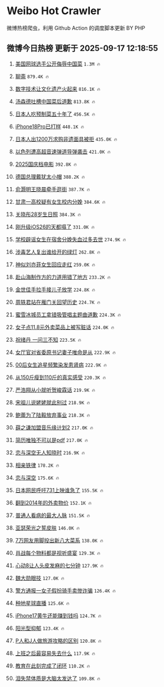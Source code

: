 # Weibo Hot Crawler 



微博热榜爬虫，利用 Github Action 的调度脚本更新 BY PHP 


## 微博今日热榜 更新于 2025-09-17 12:18:55 
1. [美国网球选手公开侮辱中国菜](https://s.weibo.com/weibo?q=%23%E7%BE%8E%E5%9B%BD%E7%BD%91%E7%90%83%E9%80%89%E6%89%8B%E5%85%AC%E5%BC%80%E4%BE%AE%E8%BE%B1%E4%B8%AD%E5%9B%BD%E8%8F%9C%23&t=31&band_rank=1&Refer=top) `1.3M 🔥` 

1. [聊斋](https://s.weibo.com/weibo?q=%E8%81%8A%E6%96%8B&t=31&band_rank=2&Refer=top) `879.4K 🔥` 

1. [数字技术让文化遗产火起来](https://s.weibo.com/weibo?q=%23%E6%95%B0%E5%AD%97%E6%8A%80%E6%9C%AF%E8%AE%A9%E6%96%87%E5%8C%96%E9%81%97%E4%BA%A7%E7%81%AB%E8%B5%B7%E6%9D%A5%23&t=31&band_rank=3&Refer=top) `816.1K 🔥` 

1. [汤森德吐槽中国菜后道歉](https://s.weibo.com/weibo?q=%23%E6%B1%A4%E6%A3%AE%E5%BE%B7%E5%90%90%E6%A7%BD%E4%B8%AD%E5%9B%BD%E8%8F%9C%E5%90%8E%E9%81%93%E6%AD%89%23&t=31&band_rank=4&Refer=top) `813.8K 🔥` 

1. [日本人吃预制菜五十年了](https://s.weibo.com/weibo?q=%E6%97%A5%E6%9C%AC%E4%BA%BA%E5%90%83%E9%A2%84%E5%88%B6%E8%8F%9C%E4%BA%94%E5%8D%81%E5%B9%B4%E4%BA%86&t=31&band_rank=5&Refer=top) `456.5K 🔥` 

1. [iPhone18Pro已打样](https://s.weibo.com/weibo?q=%23iPhone18Pro%E5%B7%B2%E6%89%93%E6%A0%B7%23&t=31&band_rank=6&Refer=top) `448.1K 🔥` 

1. [日本人出1200万求购非遗面具被拒](https://s.weibo.com/weibo?q=%23%E6%97%A5%E6%9C%AC%E4%BA%BA%E5%87%BA1200%E4%B8%87%E6%B1%82%E8%B4%AD%E9%9D%9E%E9%81%97%E9%9D%A2%E5%85%B7%E8%A2%AB%E6%8B%92%23&t=31&band_rank=7&Refer=top) `435.0K 🔥` 

1. [以色列遭高超音速弹道导弹袭击](https://s.weibo.com/weibo?q=%23%E4%BB%A5%E8%89%B2%E5%88%97%E9%81%AD%E9%AB%98%E8%B6%85%E9%9F%B3%E9%80%9F%E5%BC%B9%E9%81%93%E5%AF%BC%E5%BC%B9%E8%A2%AD%E5%87%BB%23&t=31&band_rank=8&Refer=top) `421.0K 🔥` 

1. [2025国庆档电影](https://s.weibo.com/weibo?q=%232025%E5%9B%BD%E5%BA%86%E6%A1%A3%E7%94%B5%E5%BD%B1%23&t=31&band_rank=9&Refer=top) `392.8K 🔥` 

1. [德国总理戴犹太小帽](https://s.weibo.com/weibo?q=%23%E5%BE%B7%E5%9B%BD%E6%80%BB%E7%90%86%E6%88%B4%E7%8A%B9%E5%A4%AA%E5%B0%8F%E5%B8%BD%23&t=31&band_rank=10&Refer=top) `388.2K 🔥` 

1. [俞灏明王晓晨牵手逛街](https://s.weibo.com/weibo?q=%23%E4%BF%9E%E7%81%8F%E6%98%8E%E7%8E%8B%E6%99%93%E6%99%A8%E7%89%B5%E6%89%8B%E9%80%9B%E8%A1%97%23&t=31&band_rank=11&Refer=top) `387.7K 🔥` 

1. [甘肃一高校疑有女生校内分娩](https://s.weibo.com/weibo?q=%23%E7%94%98%E8%82%83%E4%B8%80%E9%AB%98%E6%A0%A1%E7%96%91%E6%9C%89%E5%A5%B3%E7%94%9F%E6%A0%A1%E5%86%85%E5%88%86%E5%A8%A9%23&t=31&band_rank=12&Refer=top) `384.6K 🔥` 

1. [关晓彤28岁生日照](https://s.weibo.com/weibo?q=%23%E5%85%B3%E6%99%93%E5%BD%A428%E5%B2%81%E7%94%9F%E6%97%A5%E7%85%A7%23&t=31&band_rank=13&Refer=top) `384.3K 🔥` 

1. [刚升级iOS26的天都塌了](https://s.weibo.com/weibo?q=%E5%88%9A%E5%8D%87%E7%BA%A7iOS26%E7%9A%84%E5%A4%A9%E9%83%BD%E5%A1%8C%E4%BA%86&t=31&band_rank=14&Refer=top) `331.0K 🔥` 

1. [学校辟谣女生在宿舍分娩失血过多去世](https://s.weibo.com/weibo?q=%23%E5%AD%A6%E6%A0%A1%E8%BE%9F%E8%B0%A3%E5%A5%B3%E7%94%9F%E5%9C%A8%E5%AE%BF%E8%88%8D%E5%88%86%E5%A8%A9%E5%A4%B1%E8%A1%80%E8%BF%87%E5%A4%9A%E5%8E%BB%E4%B8%96%23&t=31&band_rank=15&Refer=top) `274.9K 🔥` 

1. [涉毒艺人复出谁给开的绿灯](https://s.weibo.com/weibo?q=%23%E6%B6%89%E6%AF%92%E8%89%BA%E4%BA%BA%E5%A4%8D%E5%87%BA%E8%B0%81%E7%BB%99%E5%BC%80%E7%9A%84%E7%BB%BF%E7%81%AF%23&t=31&band_rank=16&Refer=top) `262.8K 🔥` 

1. [神似刘亦菲女生回应走红](https://s.weibo.com/weibo?q=%23%E7%A5%9E%E4%BC%BC%E5%88%98%E4%BA%A6%E8%8F%B2%E5%A5%B3%E7%94%9F%E5%9B%9E%E5%BA%94%E8%B5%B0%E7%BA%A2%23&t=31&band_rank=17&Refer=top) `259.0K 🔥` 

1. [赴山海制作方的力道用错了地方](https://s.weibo.com/weibo?q=%23%E8%B5%B4%E5%B1%B1%E6%B5%B7%E5%88%B6%E4%BD%9C%E6%96%B9%E7%9A%84%E5%8A%9B%E9%81%93%E7%94%A8%E9%94%99%E4%BA%86%E5%9C%B0%E6%96%B9%23&t=31&band_rank=18&Refer=top) `233.2K 🔥` 

1. [金世佳手拉手接儿子放学](https://s.weibo.com/weibo?q=%23%E9%87%91%E4%B8%96%E4%BD%B3%E6%89%8B%E6%8B%89%E6%89%8B%E6%8E%A5%E5%84%BF%E5%AD%90%E6%94%BE%E5%AD%A6%23&t=31&band_rank=19&Refer=top) `224.8K 🔥` 

1. [周轶君站在雁门关回望历史](https://s.weibo.com/weibo?q=%23%E5%91%A8%E8%BD%B6%E5%90%9B%E7%AB%99%E5%9C%A8%E9%9B%81%E9%97%A8%E5%85%B3%E5%9B%9E%E6%9C%9B%E5%8E%86%E5%8F%B2%23&t=31&band_rank=20&Refer=top) `224.7K 🔥` 

1. [蜜雪冰城员工拿错吸管唱主题曲道歉](https://s.weibo.com/weibo?q=%23%E8%9C%9C%E9%9B%AA%E5%86%B0%E5%9F%8E%E5%91%98%E5%B7%A5%E6%8B%BF%E9%94%99%E5%90%B8%E7%AE%A1%E5%94%B1%E4%B8%BB%E9%A2%98%E6%9B%B2%E9%81%93%E6%AD%89%23&t=31&band_rank=21&Refer=top) `224.3K 🔥` 

1. [女子点11.8元外卖菜品上被写脏话](https://s.weibo.com/weibo?q=%23%E5%A5%B3%E5%AD%90%E7%82%B911.8%E5%85%83%E5%A4%96%E5%8D%96%E8%8F%9C%E5%93%81%E4%B8%8A%E8%A2%AB%E5%86%99%E8%84%8F%E8%AF%9D%23&t=31&band_rank=22&Refer=top) `224.0K 🔥` 

1. [祝绪丹 一问三不知](https://s.weibo.com/weibo?q=%E7%A5%9D%E7%BB%AA%E4%B8%B9%20%E4%B8%80%E9%97%AE%E4%B8%89%E4%B8%8D%E7%9F%A5&t=31&band_rank=23&Refer=top) `223.5K 🔥` 

1. [女厅官对省委原书记妻子唯命是从](https://s.weibo.com/weibo?q=%23%E5%A5%B3%E5%8E%85%E5%AE%98%E5%AF%B9%E7%9C%81%E5%A7%94%E5%8E%9F%E4%B9%A6%E8%AE%B0%E5%A6%BB%E5%AD%90%E5%94%AF%E5%91%BD%E6%98%AF%E4%BB%8E%23&t=31&band_rank=24&Refer=top) `222.9K 🔥` 

1. [00后女生追星频繁染发患肾病](https://s.weibo.com/weibo?q=%2300%E5%90%8E%E5%A5%B3%E7%94%9F%E8%BF%BD%E6%98%9F%E9%A2%91%E7%B9%81%E6%9F%93%E5%8F%91%E6%82%A3%E8%82%BE%E7%97%85%23&t=31&band_rank=25&Refer=top) `222.9K 🔥` 

1. [从150斤瘦到110斤的真实感受](https://s.weibo.com/weibo?q=%E4%BB%8E150%E6%96%A4%E7%98%A6%E5%88%B0110%E6%96%A4%E7%9A%84%E7%9C%9F%E5%AE%9E%E6%84%9F%E5%8F%97&t=31&band_rank=26&Refer=top) `220.3K 🔥` 

1. [严浩翔从小就听贺峻霖话](https://s.weibo.com/weibo?q=%E4%B8%A5%E6%B5%A9%E7%BF%94%E4%BB%8E%E5%B0%8F%E5%B0%B1%E5%90%AC%E8%B4%BA%E5%B3%BB%E9%9C%96%E8%AF%9D&t=31&band_rank=27&Refer=top) `219.9K 🔥` 

1. [宋祖儿说姥姥就此别过](https://s.weibo.com/weibo?q=%23%E5%AE%8B%E7%A5%96%E5%84%BF%E8%AF%B4%E5%A7%A5%E5%A7%A5%E5%B0%B1%E6%AD%A4%E5%88%AB%E8%BF%87%23&t=31&band_rank=28&Refer=top) `218.9K 🔥` 

1. [鲍蕾为了陆毅放弃事业](https://s.weibo.com/weibo?q=%E9%B2%8D%E8%95%BE%E4%B8%BA%E4%BA%86%E9%99%86%E6%AF%85%E6%94%BE%E5%BC%83%E4%BA%8B%E4%B8%9A&t=31&band_rank=29&Refer=top) `218.3K 🔥` 

1. [薛之谦加盟音乐缘计划2](https://s.weibo.com/weibo?q=%23%E8%96%9B%E4%B9%8B%E8%B0%A6%E5%8A%A0%E7%9B%9F%E9%9F%B3%E4%B9%90%E7%BC%98%E8%AE%A1%E5%88%922%23&t=31&band_rank=30&Refer=top) `217.0K 🔥` 

1. [简历唯独不可以是pdf](https://s.weibo.com/weibo?q=%E7%AE%80%E5%8E%86%E5%94%AF%E7%8B%AC%E4%B8%8D%E5%8F%AF%E4%BB%A5%E6%98%AFpdf&t=31&band_rank=31&Refer=top) `217.0K 🔥` 

1. [恋与深空无人知晓时](https://s.weibo.com/weibo?q=%E6%81%8B%E4%B8%8E%E6%B7%B1%E7%A9%BA%E6%97%A0%E4%BA%BA%E7%9F%A5%E6%99%93%E6%97%B6&t=31&band_rank=32&Refer=top) `216.9K 🔥` 

1. [相亲铁律](https://s.weibo.com/weibo?q=%E7%9B%B8%E4%BA%B2%E9%93%81%E5%BE%8B&t=31&band_rank=33&Refer=top) `178.2K 🔥` 

1. [恋与深空](https://s.weibo.com/weibo?q=%23%E6%81%8B%E4%B8%8E%E6%B7%B1%E7%A9%BA%23&t=31&band_rank=34&Refer=top) `175.6K 🔥` 

1. [日本网民呼吁731上映谁急了](https://s.weibo.com/weibo?q=%23%E6%97%A5%E6%9C%AC%E7%BD%91%E6%B0%91%E5%91%BC%E5%90%81731%E4%B8%8A%E6%98%A0%E8%B0%81%E6%80%A5%E4%BA%86%23&t=31&band_rank=35&Refer=top) `155.5K 🔥` 

1. [翻到2014年的外卖物价](https://s.weibo.com/weibo?q=%E7%BF%BB%E5%88%B02014%E5%B9%B4%E7%9A%84%E5%A4%96%E5%8D%96%E7%89%A9%E4%BB%B7&t=31&band_rank=36&Refer=top) `152.1K 🔥` 

1. [普通人看病的最大人脉](https://s.weibo.com/weibo?q=%23%E6%99%AE%E9%80%9A%E4%BA%BA%E7%9C%8B%E7%97%85%E7%9A%84%E6%9C%80%E5%A4%A7%E4%BA%BA%E8%84%89%23&t=31&band_rank=37&Refer=top) `151.5K 🔥` 

1. [亚瑟荣光之誓皮肤](https://s.weibo.com/weibo?q=%23%E4%BA%9A%E7%91%9F%E8%8D%A3%E5%85%89%E4%B9%8B%E8%AA%93%E7%9A%AE%E8%82%A4%23&t=31&band_rank=38&Refer=top) `146.0K 🔥` 

1. [7万网友用脚投出新八大菜系](https://s.weibo.com/weibo?q=%237%E4%B8%87%E7%BD%91%E5%8F%8B%E7%94%A8%E8%84%9A%E6%8A%95%E5%87%BA%E6%96%B0%E5%85%AB%E5%A4%A7%E8%8F%9C%E7%B3%BB%23&t=31&band_rank=39&Refer=top) `138.0K 🔥` 

1. [肖战每个物料都是视听盛宴](https://s.weibo.com/weibo?q=%23%E8%82%96%E6%88%98%E6%AF%8F%E4%B8%AA%E7%89%A9%E6%96%99%E9%83%BD%E6%98%AF%E8%A7%86%E5%90%AC%E7%9B%9B%E5%AE%B4%23&t=31&band_rank=40&Refer=top) `129.3K 🔥` 

1. [心动8让人头皮发麻的七分钟](https://s.weibo.com/weibo?q=%E5%BF%83%E5%8A%A88%E8%AE%A9%E4%BA%BA%E5%A4%B4%E7%9A%AE%E5%8F%91%E9%BA%BB%E7%9A%84%E4%B8%83%E5%88%86%E9%92%9F&t=31&band_rank=41&Refer=top) `127.9K 🔥` 

1. [魏大勋眼技](https://s.weibo.com/weibo?q=%E9%AD%8F%E5%A4%A7%E5%8B%8B%E7%9C%BC%E6%8A%80&t=31&band_rank=42&Refer=top) `127.0K 🔥` 

1. [警方通报一女子假扮骑手卖惨诈骗](https://s.weibo.com/weibo?q=%23%E8%AD%A6%E6%96%B9%E9%80%9A%E6%8A%A5%E4%B8%80%E5%A5%B3%E5%AD%90%E5%81%87%E6%89%AE%E9%AA%91%E6%89%8B%E5%8D%96%E6%83%A8%E8%AF%88%E9%AA%97%23&t=31&band_rank=43&Refer=top) `126.4K 🔥` 

1. [种地星球直播](https://s.weibo.com/weibo?q=%E7%A7%8D%E5%9C%B0%E6%98%9F%E7%90%83%E7%9B%B4%E6%92%AD&t=31&band_rank=44&Refer=top) `125.6K 🔥` 

1. [iPhone17黄牛还能赚到钱吗](https://s.weibo.com/weibo?q=%23iPhone17%E9%BB%84%E7%89%9B%E8%BF%98%E8%83%BD%E8%B5%9A%E5%88%B0%E9%92%B1%E5%90%97%23&t=31&band_rank=45&Refer=top) `124.7K 🔥` 

1. [阳光型抑郁](https://s.weibo.com/weibo?q=%E9%98%B3%E5%85%89%E5%9E%8B%E6%8A%91%E9%83%81&t=31&band_rank=46&Refer=top) `123.4K 🔥` 

1. [P人和J人做旅游攻略的区别](https://s.weibo.com/weibo?q=P%E4%BA%BA%E5%92%8CJ%E4%BA%BA%E5%81%9A%E6%97%85%E6%B8%B8%E6%94%BB%E7%95%A5%E7%9A%84%E5%8C%BA%E5%88%AB&t=31&band_rank=47&Refer=top) `120.8K 🔥` 

1. [上班之后最容易失去什么](https://s.weibo.com/weibo?q=%E4%B8%8A%E7%8F%AD%E4%B9%8B%E5%90%8E%E6%9C%80%E5%AE%B9%E6%98%93%E5%A4%B1%E5%8E%BB%E4%BB%80%E4%B9%88&t=31&band_rank=48&Refer=top) `117.9K 🔥` 

1. [教育在此刻完成了闭环](https://s.weibo.com/weibo?q=%E6%95%99%E8%82%B2%E5%9C%A8%E6%AD%A4%E5%88%BB%E5%AE%8C%E6%88%90%E4%BA%86%E9%97%AD%E7%8E%AF&t=31&band_rank=49&Refer=top) `110.2K 🔥` 

1. [泪失禁体质是大脑太发达了](https://s.weibo.com/weibo?q=%E6%B3%AA%E5%A4%B1%E7%A6%81%E4%BD%93%E8%B4%A8%E6%98%AF%E5%A4%A7%E8%84%91%E5%A4%AA%E5%8F%91%E8%BE%BE%E4%BA%86&t=31&band_rank=50&Refer=top) `109.8K 🔥` 

